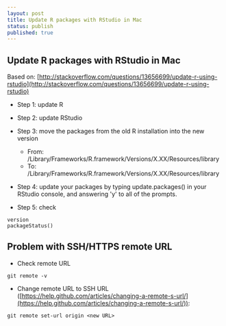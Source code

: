 ```yaml
---
layout: post
title: Update R packages with RStudio in Mac
status: publish
published: true
---
```

 
## Update R packages with RStudio in Mac
 
Based on: [http://stackoverflow.com/questions/13656699/update-r-using-rstudio](http://stackoverflow.com/questions/13656699/update-r-using-rstudio)
 
* Step 1: update R
* Step 2: update RStudio
* Step 3: move the packages from the old R installation into the new version
    + From: /Library/Frameworks/R.framework/Versions/X.XX/Resources/library
    + To: /Library/Frameworks/R.framework/Versions/X.XX/Resources/library
 
* Step 4: update your packages by typing update.packages() in your RStudio console, and answering 'y' to all of the prompts.
* Step 5: check 
 
```
version
packageStatus()
```
 
## Problem with SSH/HTTPS remote URL
* Check remote URL
    
```
git remote -v
```    
 
* Change remote URL to SSH URL ([https://help.github.com/articles/changing-a-remote-s-url/](https://help.github.com/articles/changing-a-remote-s-url/)):
    
```
git remote set-url origin <new URL>
```    
    
